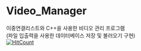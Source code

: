 # Video_Manager
이중연결리스트와 C++을 사용한 비디오 관리 프로그램
<br>
(파일 입출력을 사용한 데이터베이스 저장 및 불러오기 구현)
<br>
[![HitCount](http://hits.dwyl.io/hyung8789/Video_Manager.svg)](http://hits.dwyl.io/hyung8789/Video_Manager)
